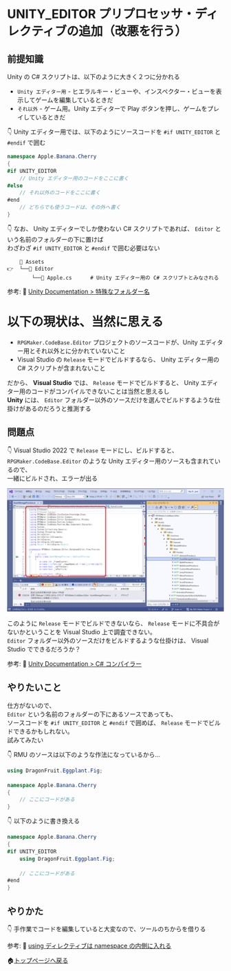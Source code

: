 # UNITY_EDITOR プリプロセッサ・ディレクティブの追加（改悪を行う）

## 前提知識

Unity の C# スクリプトは、以下のように大きく２つに分かれる

* `Unity エディター用` - ヒエラルキー・ビューや、インスペクター・ビューを表示してゲームを編集しているときだ
* `それ以外` - ゲーム用。Unity エディターで Play ボタンを押し、ゲームをプレイしているときだ

👇 Unity エディター用では、以下のようにソースコードを `#if UNITY_EDITOR` と `#endif` で囲む

```cs
namespace Apple.Banana.Cherry
{
#if UNITY_EDITOR
    // Unity エディター用のコードをここに書く
#else
    // それ以外のコードをここに書く
#end
    // どちらでも使うコードは、その外へ書く
}
```

👇 なお、 Unity エディターでしか使わない C# スクリプトであれば、 `Editor` という名前のフォルダーの下に置けば  
わざわざ `#if UNITY_EDITOR` と `#endif` で囲む必要はない  

```plaintext
    📁 Assets
👉  └──📁 Editor
        └──📄 Apple.cs      # Unity エディター用の C# スクリプトとみなされる
```

参考: 📖 [Unity Documentation > 特殊なフォルダー名](https://docs.unity3d.com/ja/2019.4/Manual/SpecialFolders.html)  

# 以下の現状は、当然に思える

* `RPGMaker.CodeBase.Editor` プロジェクトのソースコードが、Unity エディター用とそれ以外とに分かれていないこと
* Visual Studio の `Release` モードでビルドするなら、 Unity エディター用の C# スクリプトが含まれないこと

だから、 **Visual Studio** では、 `Release` モードでビルドすると、 Unity エディター用のコードがコンパイルできないことは当然と思えるし  
**Unity** には、 `Editor` フォルダー以外のソースだけを選んでビルドするような仕掛けがあるのだろうと推測する  

## 問題点

👇 Visual Studio 2022 で `Release` モードにし、ビルドすると、  
`RPGMaker.CodeBase.Editor` のような Unity エディター用のソースも含まれているので、  
一緒にビルドされ、エラーが出る  

![Unity エディター用と認識されていない](../img/202305__rmu__21-1622--there-is-no-unity-editor-preprocessor-directive-o2o0.png)  

このように `Release` モードでビルドできないなら、 `Release` モードに不具合がないかということを Visual Studio 上で調査できない。  
`Editor` フォルダー以外のソースだけをビルドするような仕掛けは、 Visual Studio でできるだろうか？  

参考: 📄 [Unity Documentation > C# コンパイラー](https://docs.unity3d.com/ja/2020.3/Manual/CSharpCompiler.html)  

## やりたいこと

仕方がないので、  
`Editor` という名前のフォルダーの下にあるソースであっても、  
ソースコードを `#if UNITY_EDITOR` と `#endif` で囲めば、 `Release` モードでビルドできるかもしれない。  
試みてみたい  

👇 RMU のソースは以下のような作法になっているから...  

```cs
using DragonFruit.Eggplant.Fig;

namespace Apple.Banana.Cherry
{
    // ここにコードがある
}
```

👇 以下のように書き換える  

```cs
namespace Apple.Banana.Cherry
{
#if UNITY_EDITOR
    using DragonFruit.Eggplant.Fig;

    // ここにコードがある
#end
}
```

## やりかた

👇 手作業でコードを編集していると大変なので、ツールのちからを借りる  

参考: 📖 [using ディレクティブは namespace の内側に入れる](./using-directive-in-namespace.md)  

🏠[トップページへ戻る](../../README.md)  
